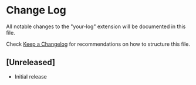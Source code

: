 # Change Log

All notable changes to the "your-log" extension will be documented in this file.

Check [Keep a Changelog](http://keepachangelog.com/) for recommendations on how to structure this file.

## [Unreleased]

- Initial release